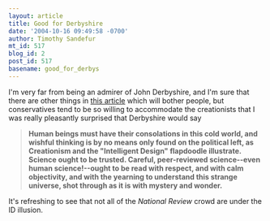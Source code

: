 ```yaml
---
layout: article
title: Good for Derbyshire
date: '2004-10-16 09:49:58 -0700'
author: Timothy Sandefur
mt_id: 517
blog_id: 2
post_id: 517
basename: good_for_derbys
---
```

I'm very far from being an admirer of John Derbyshire, and I'm sure that there are other things in <a href="http://www.nationalreview.com/derbyshire/derbyshire200410150836.asp">this article</a> which will bother people, but conservatives tend to be so willing to accommodate the creationists that I was really pleasantly surprised that Derbyshire would say<blockquote><b>Human beings must have their consolations in this cold world, and wishful thinking is by no means only found on the political left, as Creationism and the "Intelligent Design" flapdoodle illustrate. Science ought to be trusted. Careful, peer-reviewed science--even human science!--ought to be read with respect, and with calm objectivity, and with the yearning to understand this strange universe, shot through as it is with mystery and wonder.</b></blockquote>

It's refreshing to see that not all of the <i>National Review</i> crowd are under the ID illusion.

